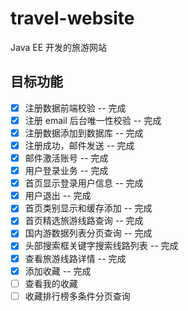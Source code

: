 # travel-website
Java EE 开发的旅游网站



## 目标功能

- [x] 注册数据前端校验 -- 完成 
- [x] 注册 email 后台唯一性校验 -- 完成
- [x] 注册数据添加到数据库 -- 完成
- [x] 注册成功，邮件发送 -- 完成
- [x] 邮件激活账号 -- 完成
- [x] 用户登录业务 -- 完成
- [x] 首页显示登录用户信息 -- 完成
- [x] 用户退出 -- 完成
- [x] 首页类别显示和缓存添加 -- 完成
- [x] 首页精选旅游线路查询 -- 完成
- [x] 国内游数据列表分页查询 -- 完成
- [x] 头部搜索框关键字搜索线路列表 -- 完成
- [x] 查看旅游线路详情 -- 完成
- [x] 添加收藏 -- 完成
- [ ] 查看我的收藏
- [ ] 收藏排行榜多条件分页查询
